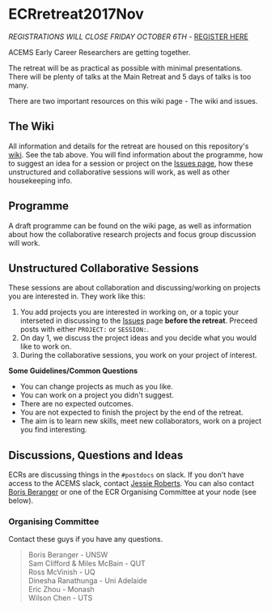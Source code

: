 # ECRretreat2017Nov

*REGISTRATIONS WILL CLOSE FRIDAY OCTOBER 6TH* - [REGISTER HERE](https://www.eventbrite.com/myevent?eid=37026340782)   

ACEMS Early Career Researchers are getting together.

The retreat will be as practical as possible with minimal presentations. There will be plenty of talks at the Main Retreat and 5 days of talks is too many.

There are two important resources on this wiki page - The wiki and issues. 

## The Wiki 
All information and details for the retreat are housed on this repository's [wiki](https://github.com/ACEMS/ECRretreat2017Nov/wiki/). See the tab above. You will find information about the programme, how to suggest an idea for a session or project on the [Issues page](https://github.com/ACEMS/ECRretreat2017Nov/issues), how these unstructured and collaborative sessions will work, as well as other housekeeping info. 
 
   

## Programme
A draft programme can be found on the wiki page, as well as information about how the collaborative research projects and focus group discussion will work. 
   
   
## Unstructured Collaborative Sessions
These sessions are about collaboration and discussing/working on projects you are interested in. They work like this: 
1. You add projects you are interested in working on, or a topic your interseted in discussing to the [Issues](https://github.com/ACEMS/ECRretreat2017Nov/issues) page **before the retreat**. Preceed posts with either `PROJECT:` or `SESSION:`.   
2. On day 1, we discuss the project ideas and you decide what you would like to work on.
3. During the collaborative sessions, you work on your project of interest. 


**Some Guidelines/Common Questions** 
* You can change projects as much as you like. 
* You can work on a project you didn't suggest.
* There are no expected outcomes.
* You are not expected to finish the project by the end of the retreat. 
* The aim is to learn new skills, meet new collaborators, work on a project you find interesting. 

## Discussions, Questions and Ideas

ECRs are discussing things in the `#postdocs` on slack.  If you don't have access to the ACEMS slack, contact [Jessie Roberts](https://acems.org.au/our-people/jessie-roberts). You can also contact [Boris Beranger](https://acems.org.au/our-people/boris-beranger) or one of the ECR Organising Committee at your node (see below). 



### Organising Committee 
Contact these guys if you have any questions. 

 > Boris Beranger - UNSW     
 > Sam Clifford & Miles McBain - QUT    
 > Ross McVinish - UQ   
 > Dinesha Ranathunga - Uni Adelaide    
 > Eric Zhou - Monash    
 > Wilson Chen - UTS   




